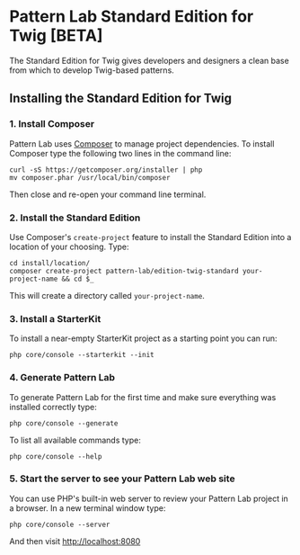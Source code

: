 # Pattern Lab Standard Edition for Twig [BETA]

The Standard Edition for Twig gives developers and designers a clean base from which to develop Twig-based patterns.

## Installing the Standard Edition for Twig

### 1. Install Composer 

Pattern Lab uses [Composer](https://getcomposer.org/) to manage project dependencies. To install Composer type the following two lines in the command line:

    curl -sS https://getcomposer.org/installer | php
    mv composer.phar /usr/local/bin/composer

Then close and re-open your command line terminal.

### 2. Install the Standard Edition

Use Composer's `create-project` feature to install the Standard Edition into a location of your choosing. Type:

    cd install/location/
    composer create-project pattern-lab/edition-twig-standard your-project-name && cd $_

This will create a directory called `your-project-name`.

### 3. Install a StarterKit

To install a near-empty StarterKit project as a starting point you can run:

    php core/console --starterkit --init

### 4. Generate Pattern Lab

To generate Pattern Lab for the first time and make sure everything was installed correctly type:

    php core/console --generate

To list all available commands type:

    php core/console --help

### 5. Start the server to see your Pattern Lab web site

You can use PHP's built-in web server to review your Pattern Lab project in a browser. In a new terminal window type:

    php core/console --server

And then visit [http://localhost:8080](http://localhost:8080)
